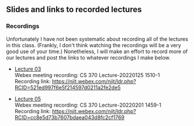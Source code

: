 ## Slides and links to recorded lectures

### Recordings

Unfortunately I have not been systematic about recording all of the lectures in this class.  (Frankly, I don't think watching the recordings will be a very good use of your time.)  Nonetheless, I will make an effort to record more of our lectures and post the links to whatever recordings I make below.

+  [Lecture 03](https://njit.webex.com/njit/ldr.php?RCID=521ed997f6e5f214597d0211a2fe2de5)  
   Webex meeting recording: CS 370 Lecture-20220125 1510-1  
   Recording link: https://njit.webex.com/njit/ldr.php?RCID=521ed997f6e5f214597d0211a2fe2de5

+  [Lecture 05](https://njit.webex.com/njit/ldr.php?RCID=cc8e5d73b7607bdaea043d8fc2cf1769)  
   Webex meeting recording: CS 370 Lecture-20220201 1459-1  
   Recording link: https://njit.webex.com/njit/ldr.php?RCID=cc8e5d73b7607bdaea043d8fc2cf1769
